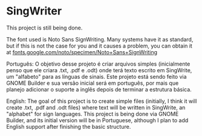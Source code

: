# SingWriter

This project is still being done.

The font used is Noto Sans SignWriting. Many systems have it as standard, but if this is not the case for 
you and it causes a problem, you can obtain it at [fonts.google.com/noto/specimen/Noto+Sans+SignWriting](https://fonts.google.com/noto/specimen/Noto+Sans+SignWriting)

Português: O objetivo desse projeto é criar arquivos simples (inicialmente penso que ele criara .txt, .pdf e
.odt) onde terá texto escrito em SingWrite, um "alfabeto" para as línguas de sinais. Este projeto está sendo feito via 
GNOME Builder e sua versão inicial será em português, por mais que planejo adicionar o suporte a inglês depois de 
terminar a estrutura básica.

English: The goal of this project is to create simple files (initially, I think it will create 
.txt, .pdf and .odt files) where text will be written in SingWrite, an "alphabet" for sign languages. 
This project is being done via GNOME Builder, and its initial version will be in Portuguese, 
although I plan to add English support after finishing the basic structure.

